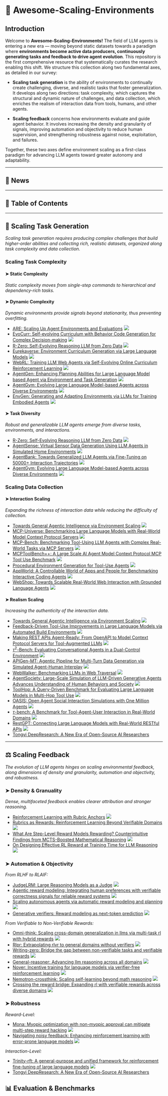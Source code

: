 # 🌊 Awesome-Scaling-Environments

<!-- <div align="center">
  <img src="logo.png" alt="Logo" width="300">
  <h1 align="center">Thinking with Images: Next Frontier in Multimodal AI</h1>
  <p align="center">
    This repository accompanies our survey paper: <br>
    <a href="https://arxiv.org/pdf/2506.23918"><strong>Thinking with Images for Multimodal Reasoning: Foundations, Methods, and Future Frontiers</strong></a>
  </p>
  
  [![Awesome](https://awesome.re/badge.svg)](https://github.com/zhaochen0110/Awesome_Think_With_Images) 
  [![License: MIT](https://img.shields.io/badge/License-MIT-green.svg)](https://opensource.org/licenses/MIT)
  ![](https://img.shields.io/github/last-commit/zhaochen0110/Awesome_Think_With_Images?color=green) 

</div>

<div align="center">
  <a href="https://arxiv.org/pdf/2506.23918">
    <img src="https://img.shields.io/badge/paper-A42C25?style=for-the-badge&logo=arxiv&logoColor=white" alt="Paper">
  </a>
  <a href="https://github.com/zhaochen0110/Awesome_Think_With_Images">
    <img src="https://img.shields.io/badge/Think_With_Images-000000?style=for-the-badge&logo=github&logoColor=000&logoColor=white" alt="Github">
  </a>
  <a href="https://huggingface.co/papers/2506.23918">
    <img src="https://img.shields.io/badge/HuggingFace-fcd022?style=for-the-badge&logo=huggingface&logoColor=000" alt="Hugging Face Collection">
  </a>
  <a href="https://x.com/SuZhaochen0110/status/1940251163166986333">
    <img src="https://img.shields.io/badge/Twitter-%23000000.svg?style=for-the-badge&logo=twitter&logoColor=white" alt="Twitter">
  </a>
</div> -->

## Introduction

<!-- Welcome to Awesome-Think-With-Images! The field of multimodal AI is undergoing a fundamental evolution, moving beyond static visual perception towards a new paradigm where vision becomes a **dynamic, manipulable cognitive workspace**. This repository is the first comprehensive resource that systematically curates the pivotal research enabling this shift.

We structure this collection along a trajectory of increasing cognitive autonomy, as detailed in our survey. This journey unfolds across three key stages:

1.  **Stage 1: Tool-Driven Visual Exploration** — Models as "Commanders" orchestrating external visual tools.
2.  **Stage 2: Programmatic Visual Manipulation** — Models as "Visual Programmers" creating bespoke analyses.
3.  **Stage 3: Intrinsic Visual Imagination** — Models as "Visual Thinkers" generating internal mental imagery.

<div align="center">
  <img src="paradigm_shift_figure.png" alt="The Paradigm Shift from Think about Images to Think with Images" width="800">
  <p><em>The paradigm shift from “Thinking about Images” to “Thinking with Images”, an evolution that transforms vision from a static input into a dynamic and manipulable cognitive workspace.</em></p>
</div>

As detailed in our survey, this paradigm shift unlocks three key capabilities: **Dynamic Perceptual Exploration**, **Structured Visual Reasoning**, and **Goal-Oriented Generative Planning**. This collection is for researchers, developers, and enthusiasts eager to explore the forefront of AI that can truly see, reason, and imagine.

<div align="center">
  <img src="paradigm_comparison.png" alt="Paradigm Comparison" width="800">
  <p><em>Conceptual comparison of “Thinking about Images” versus “Thinking with Images”.</em></p>
</div>

We structure this collection along a trajectory of increasing cognitive autonomy. This journey unfolds across three key stages, forming the taxonomy of our work:

<div align="center">
  <img src="taxonomy_tree.png" alt="Taxonomy of Thinking with Images" width="800">
  <p><em>The taxonomy of "Thinking with Images" organizing the field into core methodologies (across three stages), evaluation benchmarks, and key applications.</em></p>
</div>

This collection is for researchers, developers, and enthusiasts eager to explore the forefront of AI that can truly see, reason, and imagine. -->

Welcome to **Awesome-Scaling-Environments!** The field of LLM agents is entering a new era — moving beyond static datasets towards a paradigm where **environments become active data producers, continuously generating tasks and feedback to drive agent evolution**. This repository is the first comprehensive resource that systematically curates the research enabling this shift. We structure this collection along two fundamental axes, as detailed in our survey:

- **Scaling task generation** is the ability of environments to continually create challenging, diverse, and realistic tasks that foster generalization. It develops along two directions: task complexity, which captures the structural and dynamic nature of challenges, and data collection, which enriches the realism of interaction data from tools, humans, and other agents.

- **Scaling feedback** concerns how environments evaluate and guide agent behavior. It involves increasing the density and granularity of signals, improving automation and objectivity to reduce human supervision, and strengthening robustness against noise, exploitation, and failures. 

Together, these two axes define environment scaling as a first-class paradigm for advancing LLM agents toward greater autonomy and adaptability.

---


## 🔔 News
<!-- -   **[2025-07]** We have released ["Thinking with Images for Multimodal Reasoning: Foundations, Methods, and Future Frontiers"](https://arxiv.org/pdf/2506.23918), the **first comprehensive survey** dedicated to the emerging paradigm of "Think with Images". 
-   **[2025-06]** We created this repository to maintain a paper list on Awesome-Think-With-Images. Contributions are welcome!
-   **[2025-05]** We are excited to release **[OpenThinkIMG](https://github.com/OpenThinkIMG/OpenThinkIMG)**, the first dedicated end-to-end open-source framework designed to empower LVLMs to truly **think with images**! For ease of use, we've configured a Docker environment. We warmly invite the community to explore, use, and contribute. -->

---

## 📜 Table of Contents

<!-- - [🧠🤖 Awesome-Think-With-Images](#-awesome-think-with-images)
  - [Introduction](#introduction)
  - [🔔 News](#-news)
  - [📜 Table of Contents](#-table-of-contents)
  - [🧭 The Three-Stage Evolution of Thinking with Images](#-the-three-stage-evolution-of-thinking-with-images)
  - [🛠️ Stage 1: Tool-Driven Visual Exploration](#️-stage-1-tool-driven-visual-exploration)
    - [➤ Prompt-Based Approaches](#-prompt-based-approaches)
    - [➤ SFT-Based Approaches](#-sft-based-approaches)
    - [➤ RL-Based Approaches](#-rl-based-approaches)
  - [💻 Stage 2: Programmatic Visual Manipulation](#-stage-2-programmatic-visual-manipulation)
    - [➤ Prompt-Based Approaches](#-prompt-based-approaches-1)
    - [➤ SFT-Based Approaches](#-sft-based-approaches-1)
    - [➤ RL-Based Approaches](#-rl-based-approaches-1)
  - [🎨 Stage 3: Intrinsic Visual Imagination](#-stage-3-intrinsic-visual-imagination)
    - [➤ SFT-Based Approaches](#-sft-based-approaches-2)
    - [➤ RL-Based Approaches](#-rl-based-approaches-2)
  - [📊 Evaluation \& Benchmarks](#-evaluation--benchmarks)
    - [➤ Benchmarks for Thinking with Images](#-benchmarks-for-thinking-with-images)
  - [🙏 Contributing \& Citation](#-contributing--citation)
  - [Star History](#star-history) -->

---
## 🎯 Scaling Task Generation
*Scaling task generation requires producing complex challenges that build higher-order abilities and collecting rich, realistic datasets, organized along task complexity and data collection.*
### Scaling Task Complexity
#### ➤ Static Complexity
*Static complexity moves from single-step commands to hierarchical and dependency-rich tasks.*

#### ➤ Dynamic Complexity
*Dynamic environments provide signals beyond stationarity, thus preventing overfitting.*
- [ARE: Scaling Up Agent Environments and Evaluations](https://arxiv.org/abs/2509.17158) ![](https://img.shields.io/badge/abs-2025.09-red)
- [EvoCurr: Self-evolving Curriculum with Behavior Code Generation for Complex Decision-making](https://arxiv.org/abs/2508.09586) ![](https://img.shields.io/badge/abs-2025.08-red)
- [R-Zero: Self-Evolving Reasoning LLM from Zero Data](https://arxiv.org/abs/2508.05004) ![](https://img.shields.io/badge/abs-2025.08-red)
- [Eurekaverse: Environment Curriculum Generation via Large Language Models](https://arxiv.org/abs/2411.01775) ![](https://img.shields.io/badge/abs-2024.11-red)
- [WebRL: Training LLM Web Agents via Self-Evolving Online Curriculum Reinforcement Learning](https://arxiv.org/abs/2411.02337) ![](https://img.shields.io/badge/abs-2024.11-red)
- [AgentGen: Enhancing Planning Abilities for Large Language Model based Agent via Environment and Task Generation](https://arxiv.org/abs/2408.00764) ![](https://img.shields.io/badge/abs-2024.08-red) 
- [AgentGym: Evolving Large Language Model-based Agents across Diverse Environments](https://arxiv.org/abs/2406.04151) ![](https://img.shields.io/badge/abs-2024.06-red) 
- [EnvGen: Generating and Adapting Environments via LLMs for Training Embodied Agents](https://arxiv.org/abs/2403.12014) ![](https://img.shields.io/badge/abs-2024.03-red)

#### ➤ Task Diversity
*Robust and generalizable LLM agents emerge from diverse tasks, environments, and interactions.*
- [R-Zero: Self-Evolving Reasoning LLM from Zero Data](https://arxiv.org/abs/2508.05004) ![](https://img.shields.io/badge/abs-2025.08-red)
- [AgentSense: Virtual Sensor Data Generation Using LLM Agents in Simulated Home Environments](https://arxiv.org/abs/2506.11773) ![](https://img.shields.io/badge/abs-2025.06-red)
- [AgentBank: Towards Generalized LLM Agents via Fine-Tuning on 50000+ Interaction Trajectories](https://arxiv.org/abs/2410.07706) ![](https://img.shields.io/badge/abs-2024.10-red)
- [AgentGym: Evolving Large Language Model-based Agents across Diverse Environments](https://arxiv.org/abs/2406.04151) ![](https://img.shields.io/badge/abs-2024.06-red) 

### Scaling Data Collection
#### ➤ Interaction Scaling
*Expanding the richness of interaction data while reducing the difficulty of collection.*
- [Towards General Agentic Intelligence via Environment Scaling](https://arxiv.org/abs/2509.13311) ![](https://img.shields.io/badge/abs-2025.09-red)
- [MCP-Universe: Benchmarking Large Language Models with Real-World Model Context Protocol Servers](https://arxiv.org/abs/2508.14704) ![](https://img.shields.io/badge/abs-2025.08-red)
- [MCP-Bench: Benchmarking Tool-Using LLM Agents with Complex Real-World Tasks via MCP Servers](https://www.arxiv.org/abs/2508.20453) ![](https://img.shields.io/badge/abs-2025.08-red)
- [MCPToolBench++: A Large Scale AI Agent Model Context Protocol MCP Tool Use Benchmark](https://arxiv.org/abs/2508.07575) ![](https://img.shields.io/badge/abs-2025.08-red)
- [Procedural Environment Generation for Tool-Use Agents](https://arxiv.org/abs/2506.11045) ![](https://img.shields.io/badge/abs-2025.06-red)
- [AppWorld: A Controllable World of Apps and People for Benchmarking Interactive Coding Agents](https://arxiv.org/abs/2407.18901) ![](https://img.shields.io/badge/abs-2024.07-red)
- [WebShop: Towards Scalable Real-World Web Interaction with Grounded Language Agents](https://arxiv.org/abs/2207.01206) ![](https://img.shields.io/badge/abs-2022.07-red)

#### ➤ Realism Scaling
*Increasing the authenticity of the interaction data.*
- [Towards General Agentic Intelligence via Environment Scaling](https://arxiv.org/abs/2509.13311) ![](https://img.shields.io/badge/abs-2025.09-red)
- [Feedback-Driven Tool-Use Improvements in Large Language Models via Automated Build Environments](https://arxiv.org/abs/2508.08791) ![](https://img.shields.io/badge/abs-2025.08-red)
- [Making REST APIs Agent-Ready: From OpenAPI to Model Context Protocol Servers for Tool-Augmented LLMs](https://arxiv.org/abs/2507.16044v2) ![](https://img.shields.io/badge/abs-2025.07-red)
- [$\tau^2$-Bench: Evaluating Conversational Agents in a Dual-Control Environment](https://arxiv.org/abs/2506.07982) ![](https://img.shields.io/badge/abs-2025.06-red)
- [APIGen-MT: Agentic Pipeline for Multi-Turn Data Generation via Simulated Agent-Human Interplay](https://arxiv.org/abs/2504.03601) ![](https://img.shields.io/badge/abs-2025.04-red)
- [WebWalker: Benchmarking LLMs in Web Traversal](https://arxiv.org/abs/2501.07572) ![](https://img.shields.io/badge/abs-2025.02-red)
- [AgentSociety: Large-Scale Simulation of LLM-Driven Generative Agents Advances Understanding of Human Behaviors and Society](https://arxiv.org/abs/2502.08691) ![](https://img.shields.io/badge/abs-2025.02-red)
- [ToolHop: A Query-Driven Benchmark for Evaluating Large Language Models in Multi-Hop Tool Use](https://arxiv.org/abs/2501.02506) ![](https://img.shields.io/badge/abs-2025.01-red)
- [OASIS: Open Agent Social Interaction Simulations with One Million Agents](https://arxiv.org/abs/2411.11581) ![](https://img.shields.io/badge/abs-2024.11-red)
- [$\tau$-bench: A Benchmark for Tool-Agent-User Interaction in Real-World Domains](https://arxiv.org/abs/2406.12045) ![](https://img.shields.io/badge/abs-2024.06-red)
- [RestGPT: Connecting Large Language Models with Real-World RESTful APIs](https://arxiv.org/abs/2306.06624) ![](https://img.shields.io/badge/abs-2023.06-red)
- [Tongyi DeepResearch: A New Era of Open-Source AI Researchers](https://tongyi-agent.github.io/blog/introducing-tongyi-deep-research/)

---
## ⚖️ Scaling Feedback
*The evolution of LLM agents hinges on scaling environmental feedback, along dimensions of density and granularity, automation and objectivity, and robustness.*
### ➤ Density & Granuality
*Dense, multifaceted feedback enables clearer attribution and stronger reasoning.*
- [Reinforcement Learning with Rubric Anchors](https://arxiv.org/abs/2508.12790) ![](https://img.shields.io/badge/abs-2025.08-red)
- [Rubrics as Rewards: Reinforcement Learning Beyond Verifiable Domains](https://arxiv.org/abs/2507.17746) ![](https://img.shields.io/badge/abs-2025.07-red)
- [What Are Step-Level Reward Models Rewarding? Counterintuitive Findings from MCTS-Boosted Mathematical Reasoning](https://arxiv.org/abs/2412.15904) ![](https://img.shields.io/badge/abs-2024.12-red)
- [On Designing Effective RL Reward at Training Time for LLM Reasoning](https://arxiv.org/abs/2410.15115) ![](https://img.shields.io/badge/abs-2024.10-red)

### ➤ Automation & Objectivity
*From RLHF to RLAIF:*
- [JudgeLRM: Large Reasoning Models as a Judge](https://arxiv.org/abs/2504.00050) ![](https://img.shields.io/badge/abs-2025.04-red)
- [Agentic reward modeling: Integrating human preferences with verifiable correctness signals for reliable reward systems](https://arxiv.org/abs/2502.19328) ![](https://img.shields.io/badge/abs-2025.02-red)
- [Scaling autonomous agents via automatic reward modeling and planning](https://arxiv.org/abs/2502.12130) ![](https://img.shields.io/badge/abs-2025.02-red)
- [Generative verifiers: Reward modeling as next-token prediction](https://arxiv.org/abs/2408.15240) ![](https://img.shields.io/badge/abs-2024.08-red)

*From Verifiable to Non-Verifiable Rewards:*
- [Omni-think: Scaling cross-domain generalization in llms via multi-task rl with hybrid rewards](https://arxiv.org/abs/2507.14783) ![](https://img.shields.io/badge/abs-2025.07-red)
- [Rlpr: Extrapolating rlvr to general domains without verifiers](https://arxiv.org/abs/2506.18254) ![](https://img.shields.io/badge/abs-2025.06-red)
- [Writing-zero: Bridge the gap between non-verifiable tasks and verifiable rewards](https://arxiv.org/abs/2506.00103) ![](https://img.shields.io/badge/abs-2025.06-red)
- [General-reasoner: Advancing llm reasoning across all domains](https://arxiv.org/abs/2505.14652) ![](https://img.shields.io/badge/abs-2025.05-red)
- [Nover: Incentive training for language models via verifier-free reinforcement learning](https://arxiv.org/abs/2505.16022) ![](https://img.shields.io/badge/abs-2025.05-red)
- [Nemotron-crossthink: Scaling self-learning beyond math reasoning](https://arxiv.org/abs/2504.13941) ![](https://img.shields.io/badge/abs-2025.04-red)
- [Crossing the reward bridge: Expanding rl with verifiable rewards across diverse domains](https://arxiv.org/abs/2503.23829) ![](https://img.shields.io/badge/abs-2025.03-red)


### ➤ Robustness
*Reward-Level:*
- [Mona: Myopic optimization with non-myopic approval can mitigate multi-step reward hacking](https://arxiv.org/abs/2501.13011) ![](https://img.shields.io/badge/abs-2025.01-red)
- [Navigating noisy feedback: Enhancing reinforcement learning with error-prone language models](https://arxiv.org/abs/2410.17389) ![](https://img.shields.io/badge/abs-2024.10-red)

*Interaction-Level:*
- [Trinity-rft: A general-purpose and unified framework for reinforcement fine-tuning of large language models](https://arxiv.org/abs/2505.17826) ![](https://img.shields.io/badge/abs-2025.05-red)
- [Tongyi DeepResearch: A New Era of Open-Source AI Researchers](https://tongyi-agent.github.io/blog/introducing-tongyi-deep-research/)


## 📊 Evaluation & Benchmarks


<!-- 
## 🙏 Contributing & Citation

We welcome contributions! If you have a paper that fits into this framework, please open a pull request. Let's build this resource together.

If you find our survey and this repository useful for your research, please consider citing our work:

```bibtex
@article{su2025thinking,
  title={Thinking with Images for Multimodal Reasoning: Foundations, Methods, and Future Frontiers},
  author={Su, Zhaochen and Xia, Peng and Guo, Hangyu and Liu, Zhenhua and Ma, Yan and Qu, Xiaoye and Liu, Jiaqi and Li, Yanshu and Zeng, Kaide and Yang, Zhengyuan and others},
  journal={arXiv preprint arXiv:2506.23918},
  year={2025}
}
```

## Star History

[![Star History Chart](https://api.star-history.com/svg?repos=zhaochen0110/Awesome_Think_With_Images&type=Date)](https://www.star-history.com/#zhaochen0110/Awesome_Think_With_Images&Date) -->
